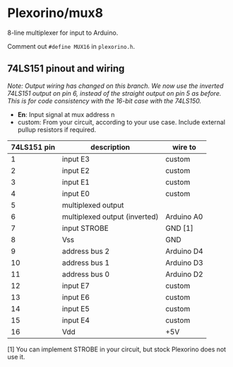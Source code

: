 # Plexorino/mux8

8-line multiplexer for input to Arduino.

Comment out `#define MUX16` in `plexorino.h`.

## 74LS151 pinout and wiring

*Note: Output wiring has changed on this branch. We now use the inverted 74LS151 output on pin 6, instead of the straight output on pin 5 as before. This is for code consistency with the 16-bit case with the 74LS150.*

- **En**: Input signal at mux address n
- custom: From your circuit, according to your use case. Include external pullup resistors if required.

| 74LS151 pin | description | wire to |
|-----|-------|------------|
| 1   | input E3      | custom  |
| 2   | input E2       | custom  |
| 3   | input E1       | custom  |
| 4   | input E0       | custom  |
| 5   | multiplexed output | |
| 6   | multiplexed output (inverted) | Arduino A0 |
| 7   | input STROBE | GND \[1\] |
| 8   | Vss     | GND |
| 9 | address bus 2 | Arduino D4 |
| 10 | address bus 1 | Arduino D3 |
| 11 | address bus 0 | Arduino D2 |
| 12 | input E7 | custom |
| 13 | input E6 | custom | 
| 14 | input E5 | custom | 
| 15 | input E4 | custom |
| 16 | Vdd | +5V |

 \[1\] You can implement STROBE in your circuit, but stock Plexorino does not use it.
